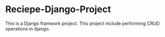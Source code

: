 # Reciepe-Django-Project
This is a Django framwork project. This project include performing CRUD operations in django.

